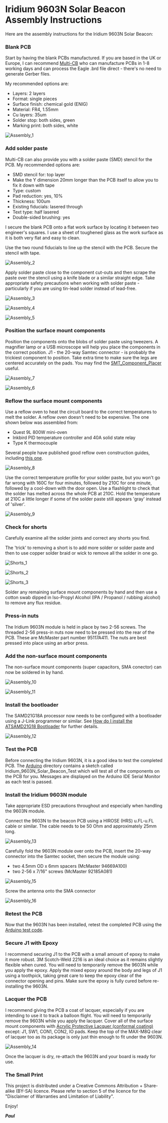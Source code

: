 # Iridium 9603N Solar Beacon Assembly Instructions

Here are the assembly instructions for the Iridium 9603N Solar Beacon:

### Blank PCB

Start by having the blank PCBs manufactured. If you are based in the UK or Europe, I can recommend
[Multi-CB](https://www.multi-circuit-boards.eu/en/index.html) who can manufacture PCBs in 1-8 working days and
can process the Eagle .brd file direct - there's no need to generate Gerber files.

My recommended options are:
- Layers: 2 layers
- Format: single pieces
- Surface finish: chemical gold (ENIG)
- Material: FR4, 1.55mm
- Cu layers: 35um
- Solder stop: both sides, green
- Marking print: both sides, white

![Assembly_1](https://github.com/PaulZC/Iridium_9603N_Solar_Beacon/blob/master/img/Assembly_1.JPG)

### Add solder paste

Multi-CB can also provide you with a solder paste (SMD) stencil for the PCB. My recommended options are:
- SMD stencil for: top layer
- Make the Y dimension 20mm longer than the PCB itself to allow you to fix it down with tape
- Type: custom
- Pad reduction: yes, 10%
- Thickness: 100um
- Existing fiducials: lasered through
- Text type: half lasered
- Double-sided brushing: yes

I secure the blank PCB onto a flat work surface by locating it between two engineer's squares. I use a sheet of toughened glass
as the work surface as it is both very flat and easy to clean.

Use the two round fiducials to line up the stencil with the PCB. Secure the stencil with tape.

![Assembly_2](https://github.com/PaulZC/Iridium_9603N_Solar_Beacon/blob/master/img/Assembly_2.JPG)

Apply solder paste close to the component cut-outs and then scrape the paste over the stencil using a knife blade
or a similar straight edge. Take appropriate safety precautions when working with solder paste - particularly if you are using
tin-lead solder instead of lead-free.

![Assembly_3](https://github.com/PaulZC/Iridium_9603N_Solar_Beacon/blob/master/img/Assembly_3.JPG)

![Assembly_4](https://github.com/PaulZC/Iridium_9603N_Solar_Beacon/blob/master/img/Assembly_4.JPG)

![Assembly_5](https://github.com/PaulZC/Iridium_9603N_Solar_Beacon/blob/master/img/Assembly_5.JPG)

### Position the surface mount components

Position the components onto the blobs of solder paste using tweezers. A magnifier lamp or a USB microscope will
help you place the components in the correct position. J1 - the 20-way Samtec connector - is probably the trickiest
component to position. Take extra time to make sure the legs are centered accurately on the pads.
You may find the [SMT_Component_Placer](https://github.com/PaulZC/SMT_Component_Placer) useful.

![Assembly_7](https://github.com/PaulZC/Iridium_9603N_Solar_Beacon/blob/master/img/Assembly_7.JPG)

![Assembly_6](https://github.com/PaulZC/Iridium_9603N_Solar_Beacon/blob/master/img/Assembly_6.JPG)

### Reflow the surface mount components

Use a reflow oven to heat the circuit board to the correct temperatures to melt the solder. A reflow oven doesn't need to be
expensive. The one shown below was assembled from:

- Quest 9L 800W mini-oven
- Inkbird PID temperature controller and 40A solid state relay
- Type K thermocouple

Several people have published good reflow oven construction guides, including [this one](http://www.die4laser.com/toaster/index.html).

![Assembly_8](https://github.com/PaulZC/Iridium_9603N_Solar_Beacon/blob/master/img/Assembly_8.JPG)

Use the correct temperature profile for your solder paste, but you won't go far wrong with 160C for four minutes, followed by
210C for one minute, followed by a cool-down with the door open. Use a flashlight to check that the solder has melted across
the whole PCB at 210C. Hold the temperature at 210C a little longer if some of the solder paste still appears 'gray' instead of 'silver'.

![Assembly_9](https://github.com/PaulZC/Iridium_9603N_Solar_Beacon/blob/master/img/Assembly_9.JPG)

### Check for shorts

Carefully examine all the solder joints and correct any shorts you find.

The 'trick' to removing a short is to add more solder or solder paste and then to use
copper solder braid or wick to remove all the solder in one go.

![Shorts_1](https://github.com/PaulZC/Iridium_9603N_Solar_Beacon/blob/master/img/Shorts_1.JPG)

![Shorts_2](https://github.com/PaulZC/Iridium_9603N_Solar_Beacon/blob/master/img/Shorts_2.JPG)

![Shorts_3](https://github.com/PaulZC/Iridium_9603N_Solar_Beacon/blob/master/img/Shorts_3.JPG)

Solder any remaining surface mount components by hand and then use a cotton swab dipped in Iso-Propyl Alcohol
(IPA / Propanol / rubbing alcohol) to remove any flux residue.

### Press-in nuts

The Iridium 9603N module is held in place by two 2-56 screws. The threaded 2-56 press-in nuts now need to be pressed into the rear of the
PCB. These are McMaster part number 95117A411. The nuts are best pressed into place using an arbor press.

### Add the non-surface mount components

The non-surface mount components (super capacitors, SMA conector) can now be soldered in by hand.

![Assembly_10](https://github.com/PaulZC/Iridium_9603N_Solar_Beacon/blob/master/img/Assembly_10.JPG)

![Assembly_11](https://github.com/PaulZC/Iridium_9603N_Solar_Beacon/blob/master/img/Assembly_11.JPG)

### Install the bootloader

The SAMD21G18A processor now needs to be configured with a bootloader using a J-Link programmer or similar. See
[How do I install the ATSAMD21G18 Bootloader](https://github.com/PaulZC/Iridium_9603N_Solar_Beacon/blob/master/LEARN.md#how-do-i-install-the-atsamd21g18-bootloader)
for further details.

![Assembly_12](https://github.com/PaulZC/Iridium_9603N_Solar_Beacon/blob/master/img/Assembly_12.JPG)

### Test the PCB

Before connecting the Iridium 9603N, it is a good idea to test the completed PCB. The [Arduino](https://github.com/PaulZC/Iridium_9603N_Solar_Beacon/tree/master/Arduino)
directory contains a sketch called Iridium_9603N_Solar_Beacon_Test which will test all of the components on the PCB for you. Messages are displayed
on the Arduino IDE Serial Monitor as each test is passed.

### Install the Iridium 9603N module

Take appropriate ESD precautions throughout and especially when handling the 9603N module.

Connect the 9603N to the beacon PCB using a HIROSE (HRS) u.FL-u.FL cable or similar. The cable needs to be 50 Ohm and approximately 25mm long.

![Assembly_13](https://github.com/PaulZC/Iridium_9603N_Solar_Beacon/blob/master/img/Assembly_13.JPG)

Carefully fold the 9603N module over onto the PCB, insert the 20-way connector into the Samtec socket, then secure the module using:
- two 4.5mm OD x 6mm spacers (McMaster 94669A100)
- two 2-56 x 7/16" screws (McMaster 92185A081)

![Assembly_15](https://github.com/PaulZC/Iridium_9603N_Solar_Beacon/blob/master/img/Assembly_15.JPG)

Screw the antenna onto the SMA connector

![Assembly_16](https://github.com/PaulZC/Iridium_9603N_Solar_Beacon/blob/master/img/Assembly_16.JPG)

### Retest the PCB

Now that the 9603N has been installed, retest the completed PCB using the [Arduino test code](https://github.com/PaulZC/Iridium_9603N_Solar_Beacon/tree/master/Arduino).

### Secure J1 with Epoxy

I recommend securing J1 to the PCB with a small amount of epoxy to make it more robust. 3M Scotch-Weld 2216 is an ideal choice as it remains slightly flexible when cured.
You will need to temporarily remove the 9603N while you apply the epoxy. Apply the mixed epoxy around the body and legs of J1 using a toothpick,
taking great care to keep the epoxy clear of the connector opening and pins. Make sure the epoxy is fully cured before re-installing the 9603N.

### Lacquer the PCB

I recommend giving the PCB a coat of lacquer, especially if you are intending to use it to track a balloon flight.
You will need to temporarily remove the 9603N while you apply the lacquer. Cover all of the surface mount components with
[Acrylic Protective Lacquer (conformal coating)](https://uk.rs-online.com/web/p/conformal-coatings/3217324/) except: J1, SW1, CON1, CON2, IO pads.
Keep the top of the MAX-M8Q clear of lacquer too as its package is only just thin enough to fit under the 9603N.

![Assembly_14](https://github.com/PaulZC/Iridium_9603N_Solar_Beacon/blob/master/img/Assembly_14.JPG)

Once the lacquer is dry, re-attach the 9603N and your board is ready for use.

### The Small Print

This project is distributed under a Creative Commons Attribution + Share-alike (BY-SA) licence.
Please refer to section 5 of the licence for the "Disclaimer of Warranties and Limitation of Liability".

Enjoy!

**_Paul_**